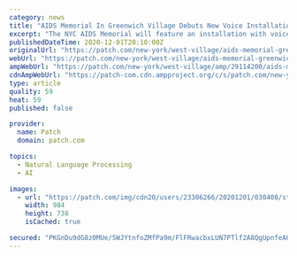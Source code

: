 ```yaml
---
category: news
title: "AIDS Memorial In Greenwich Village Debuts New Voice Installation"
excerpt: "The NYC AIDS Memorial will feature an installation with voices of New Yorkers affected by the AIDS epidemic through December."
publishedDateTime: 2020-12-01T20:10:00Z
originalUrl: "https://patch.com/new-york/west-village/aids-memorial-greenwich-village-debuts-new-voice-installation"
webUrl: "https://patch.com/new-york/west-village/aids-memorial-greenwich-village-debuts-new-voice-installation"
ampWebUrl: "https://patch.com/new-york/west-village/amp/29114200/aids-memorial-in-greenwich-village-debuts-new-voice-installation"
cdnAmpWebUrl: "https://patch-com.cdn.ampproject.org/c/s/patch.com/new-york/west-village/amp/29114200/aids-memorial-in-greenwich-village-debuts-new-voice-installation"
type: article
quality: 59
heat: 59
published: false

provider:
  name: Patch
  domain: patch.com

topics:
  - Natural Language Processing
  - AI

images:
  - url: "https://patch.com/img/cdn20/users/23306266/20201201/030408/styles/patch_image/public/nycaidsmemorial___01150342692.jpg?width=984"
    width: 984
    height: 738
    isCached: true

secured: "PKGnDu9dG8z0MUe/5WJYtnfoZMfPa9m/FlFRwacbxLUN7PTlf2A8QgUpnfeAQRW7CJDOkYjqMaV2ZsnezzCW0BxotSWLoA6aWMUHcRbITcx/WNUNkl1dXjo0N80TSPEgwjvjFPiNiAwWg5oLqt0G4jB2BPNjY1ww6ZLSrpIzZ2GyTmwzCzbTyLu0IEEorvRzeGFTKJn0rNWBWWcPXs+aP8SIC9X+rynZ4dmtT6dWq4s3pdiY7VliZE41bmOBb3ONl2DKCngSajPMv1kBhIvdBJjgFHNp3ElNsnR0L2P43W/dHSUXzyc21OITki3u0tr/36rE4IixULNEm5haUmazOW+7D/ehQtSP9qfoqKJgKYc=;rlKt6y6Hy1cffQOEjNwaPw=="
---
```



